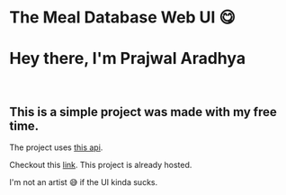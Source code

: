 <h1>The Meal Database Web UI 😋</h1>

<h1>Hey there, I'm Prajwal Aradhya</h1>
<br>
<h2>This is a simple project was made with my free time.</h2>
<p>The project uses <a href="https://www.themealdb.com/api.php">this api</a>.</p>
<p>Checkout this <a href="https://07prajwal2000.github.io/Meal-Database-UI/">link</a>. This project is already hosted.</p>
<p>I'm not an artist 😅 if the UI kinda sucks.</p>